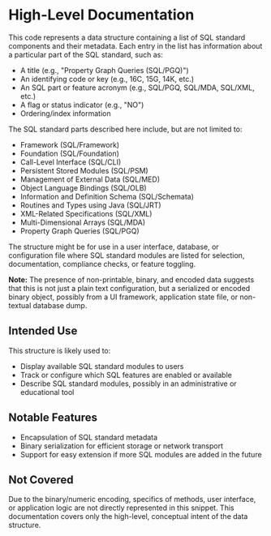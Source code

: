 # High-Level Documentation

This code represents a data structure containing a list of SQL standard components and their metadata. Each entry in the list has information about a particular part of the SQL standard, such as:

- A title (e.g., "Property Graph Queries (SQL/PGQ)")
- An identifying code or key (e.g., 16C, 15G, 14K, etc.)
- An SQL part or feature acronym (e.g., SQL/PGQ, SQL/MDA, SQL/XML, etc.)
- A flag or status indicator (e.g., "NO")
- Ordering/index information

The SQL standard parts described here include, but are not limited to:
- Framework (SQL/Framework)
- Foundation (SQL/Foundation)
- Call-Level Interface (SQL/CLI)
- Persistent Stored Modules (SQL/PSM)
- Management of External Data (SQL/MED)
- Object Language Bindings (SQL/OLB)
- Information and Definition Schema (SQL/Schemata)
- Routines and Types using Java (SQL/JRT)
- XML-Related Specifications (SQL/XML)
- Multi-Dimensional Arrays (SQL/MDA)
- Property Graph Queries (SQL/PGQ)

The structure might be for use in a user interface, database, or configuration file where SQL standard modules are listed for selection, documentation, compliance checks, or feature toggling.

**Note:** The presence of non-printable, binary, and encoded data suggests that this is not just a plain text configuration, but a serialized or encoded binary object, possibly from a UI framework, application state file, or non-textual database dump.

## Intended Use

This structure is likely used to:
- Display available SQL standard modules to users
- Track or configure which SQL features are enabled or available
- Describe SQL standard modules, possibly in an administrative or educational tool

## Notable Features

- Encapsulation of SQL standard metadata
- Binary serialization for efficient storage or network transport
- Support for easy extension if more SQL modules are added in the future

## Not Covered

Due to the binary/numeric encoding, specifics of methods, user interface, or application logic are not directly represented in this snippet. This documentation covers only the high-level, conceptual intent of the data structure.